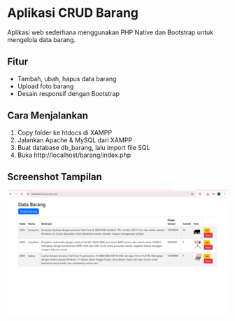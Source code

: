 # Aplikasi CRUD Barang

Aplikasi web sederhana menggunakan PHP Native dan Bootstrap untuk mengelola data barang.

## Fitur
- Tambah, ubah, hapus data barang
- Upload foto barang
- Desain responsif dengan Bootstrap

## Cara Menjalankan
1. Copy folder ke htdocs di XAMPP
2. Jalankan Apache & MySQL dari XAMPP
3. Buat database db_barang, lalu import file SQL
4. Buka http://localhost/barang/index.php

## Screenshot Tampilan
![Tampilan Aplikasi](screenshoot/tampilan.png)
